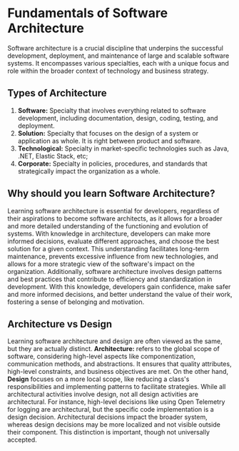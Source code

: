 # Fundamentals of Software Architecture

Software architecture is a crucial discipline that underpins the successful development, deployment, and maintenance of large and scalable software systems. It encompasses various specialties, each with a unique focus and role within the broader context of technology and business strategy.

## Types of Architecture

1. **Software:** Specialty that involves everything related to software development, including documentation, design, coding, testing, and deployment.
1. **Solution:** Specialty that focuses on the design of a system or application as whole. It is right between product and software.
1. **Technological:** Specialty in market-specific technologies such as Java, .NET, Elastic Stack, etc;
1. **Corporate:** Specialty in policies, procedures, and standards that strategically impact the organization as a whole.

## Why should you learn Software Architecture?

Learning software architecture is essential for developers, regardless of their aspirations to become software architects, as it allows for a broader and more detailed understanding of the functioning and evolution of systems. With knowledge in architecture, developers can make more informed decisions, evaluate different approaches, and choose the best solution for a given context. This understanding facilitates long-term maintenance, prevents excessive influence from new technologies, and allows for a more strategic view of the software's impact on the organization. Additionally, software architecture involves design patterns and best practices that contribute to efficiency and standardization in development. With this knowledge, developers gain confidence, make safer and more informed decisions, and better understand the value of their work, fostering a sense of belonging and motivation.

## Architecture vs Design

Learning software architecture and design are often viewed as the same, but they are actually distinct. **Architecture:** refers to the global scope of software, considering high-level aspects like componentization, communication methods, and abstractions. It ensures that quality attributes, high-level constraints, and business objectives are met. On the other hand, **Design** focuses on a more local scope, like reducing a class's responsibilities and implementing patterns to facilitate strategies. While all architectural activities involve design, not all design activities are architectural. For instance, high-level decisions like using Open Telemetry for logging are architectural, but the specific code implementation is a design decision. Architectural decisions impact the broader system, whereas design decisions may be more localized and not visible outside their component. This distinction is important, though not universally accepted.
